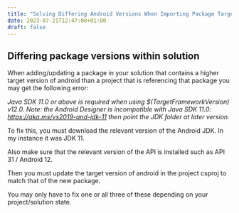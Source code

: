 ```yaml
---
title: "Solving Differing Android Versions When Importing Package Targetting Higher Android Version"
date: 2023-07-21T12:47:00+01:00
draft: false
---
```


## Differing package versions within solution

When adding/updating a package in your solution that contains a higher target version of android than a project that is referencing that package you may get the following error:

_Java SDK 11.0 or above is required when using $(TargetFrameworkVersion) v12.0.  Note: the Android Designer is incompatible with Java SDK 11.0: https://aka.ms/vs2019-and-jdk-11 then point the JDK folder at later version._

To fix this, you must download the relevant version of the Android JDK. In my instance it was JDK 11.	

Also make sure that the relevant version of the API is installed such as API 31 / Android 12.

Then you must update the target version of android in the project csproj to match that of the new package.

You may only have to fix one or all three of these depending on your project/solution state.


